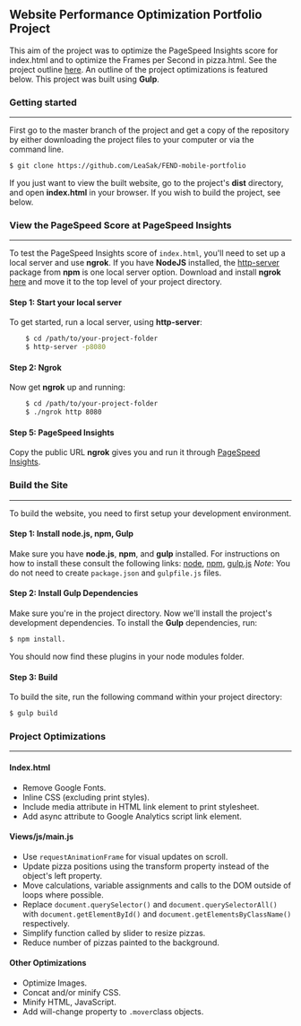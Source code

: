 ## Website Performance Optimization Portfolio Project

This aim of the project was to optimize the PageSpeed Insights score for index.html and to optimize the Frames per Second in pizza.html. See the project outline [here](https://github.com/udacity/frontend-nanodegree-mobile-portfolio). An outline of the project optimizations is featured below. This project was built using **Gulp**.

### Getting started
------
First go to the master branch of the project and get a copy of the repository by either downloading the project files to your computer or via the command line.

```sh
$ git clone https://github.com/LeaSak/FEND-mobile-portfolio
```

If you just want to view the built website, go to the project's **dist** directory, and open **index.html** in your browser. If you wish to build the project, see below.

### View the PageSpeed Score at PageSpeed Insights
------
To test the PageSpeed Insights score of `index.html`, you'll need to set up a local server and use **ngrok**. If you have **NodeJS** installed, the [http-server](https://www.npmjs.com/package/http-server) package from **npm** is one local server option. Download and install **ngrok** [here](https://ngrok.com/) and move it to the top level of your project directory.

#### Step 1: Start your local server

To get started, run a local server, using **http-server**:

```sh
    $ cd /path/to/your-project-folder
    $ http-server -p8080
```
#### Step 2: Ngrok
Now get **ngrok** up and running:

```sh
    $ cd /path/to/your-project-folder
    $ ./ngrok http 8080
```
#### Step 5: PageSpeed Insights
Copy the public URL **ngrok** gives you and run it through [PageSpeed Insights](https://developers.google.com/speed/pagespeed/insights/).

### Build the Site
------
To build the website, you need to first setup your development environment.

#### Step 1: Install node.js, npm, Gulp
Make sure you have **node.js**, **npm**, and **gulp** installed. For instructions on how to install these consult the following links: [node](https://nodejs.org/en/), [npm](https://docs.npmjs.com/getting-started/installing-node), [gulp.js](http://gulpjs.com/)
*Note*: You do not need to create `package.json` and `gulpfile.js` files.

#### Step 2: Install Gulp Dependencies
Make sure you're in the project directory. Now we'll install the project's development dependencies.
To install the **Gulp** dependencies, run:
```sh
$ npm install.
```
You should now find these plugins in your node modules folder.

#### Step 3: Build
To build the site, run the following command within your project directory:
```sh
$ gulp build
```

### Project Optimizations
------

#### Index.html
 - Remove Google Fonts.
 - Inline CSS (excluding print styles).
 - Include media attribute in HTML link element to print stylesheet.
 - Add async attribute to Google Analytics script link element.

#### Views/js/main.js
 - Use `requestAnimationFrame` for visual updates on scroll.
 - Update pizza positions using the transform property instead of the object's left property.
 - Move calculations, variable assignments and calls to the DOM outside of loops where possible.
 - Replace `document.querySelector()` and `document.querySelectorAll()` with `document.getElementById()` and `document.getElementsByClassName()` respectively.
 - Simplify function called by slider to resize pizzas.
 - Reduce number of pizzas painted to the background.

#### Other Optimizations
 - Optimize Images.
 - Concat and/or minify CSS.
 - Minify HTML, JavaScript.
 - Add will-change property to `.mover`class objects.

